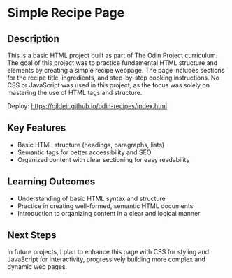 # Simple Recipe Page

## Description
This is a basic HTML project built as part of The Odin Project curriculum. The goal of this project was to practice fundamental HTML structure and elements by creating a simple recipe webpage. The page includes sections for the recipe title, ingredients, and step-by-step cooking instructions. No CSS or JavaScript was used in this project, as the focus was solely on mastering the use of HTML tags and structure.

Deploy: https://gildeir.github.io/odin-recipes/index.html


## Key Features
- Basic HTML structure (headings, paragraphs, lists)
- Semantic tags for better accessibility and SEO
- Organized content with clear sectioning for easy readability

## Learning Outcomes
- Understanding of basic HTML syntax and structure
- Practice in creating well-formed, semantic HTML documents
- Introduction to organizing content in a clear and logical manner

## Next Steps
In future projects, I plan to enhance this page with CSS for styling and JavaScript for interactivity, progressively building more complex and dynamic web pages.
